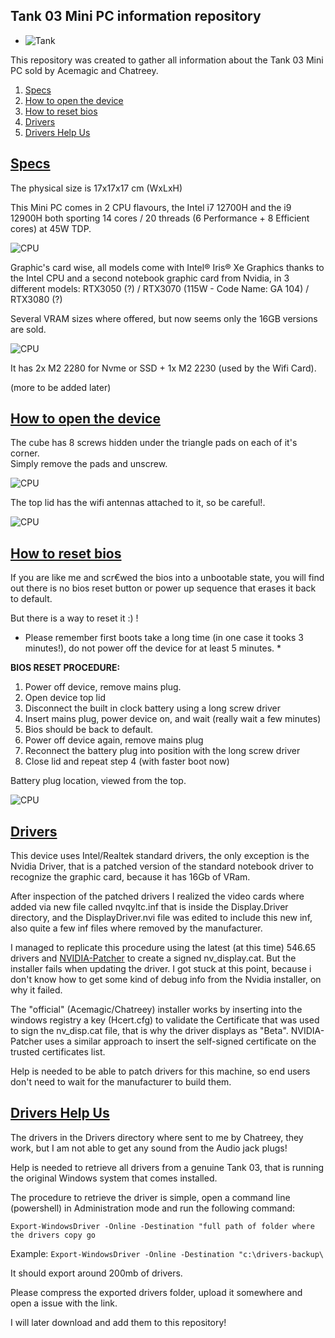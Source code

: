 ## Tank 03 Mini PC information repository

* ![Tank](/Images/tank.png) 

This repository was created to gather all information about the Tank 03 Mini PC sold by Acemagic and Chatreey.

1. [Specs](#specs)
2. [How to open the device](#open)
3. [How to reset bios](#bios)
4. [Drivers](#drivers)
5. [Drivers Help Us](#drivershelp)

## <a href="#specs" id="specs">Specs</a>

The physical size is 17x17x17 cm (WxLxH)

This Mini PC comes in 2 CPU flavours, the Intel i7 12700H and the i9 12900H both sporting 14 cores / 20 threads (6 Performance + 8 Efficient cores) at 45W TDP.

![CPU](/Images/cpu_i12700h.png)

Graphic's card wise, all models come with Intel® Iris® Xe Graphics thanks to the Intel CPU and a second notebook graphic card from Nvidia, in 3 different models: RTX3050 (?) / RTX3070 (115W - Code Name: GA 104) / RTX3080 (?)

Several VRAM sizes where offered, but now seems only the 16GB versions are sold.

![CPU](/Images/gpu_rtx3070.gif)


It has 2x M2 2280 for Nvme or SSD + 1x M2 2230 (used by the Wifi Card).


(more to be added later)


## <a href="#open" id="open">How to open the device</a>

The cube has 8 screws hidden under the triangle pads on each of it's corner.  
Simply remove the pads and unscrew.

![CPU](/Images/screws.jpg)

The top lid has the wifi antennas attached to it, so be careful!.

![CPU](/Images/wifi.jpg)


## <a href="#bios" id="bios">How to reset bios</a>

If you are like me and scr€wed the bios into a unbootable state, you will find out there is no bios reset button or power up sequence that erases it back to default.

But there is a way to reset it :) !  

* Please remember first boots take a long time (in one case it tooks 3 minutes!), do not power off the device for at least 5 minutes. *

__BIOS RESET PROCEDURE:__

1. Power off device, remove mains plug.
2. Open device top lid
3. Disconnect the built in clock battery using a long screw driver
4. Insert mains plug, power device on, and wait (really wait a few minutes)
5. Bios should be back to default.
6. Power off device again, remove mains plug
7. Reconnect the battery plug into position with the long screw driver
8. Close lid and repeat step 4 (with faster boot now)

Battery plug location, viewed from the top.


![CPU](/Images/battery.jpg)


## <a href="#drivers" id="drivers">Drivers</a>

This device uses Intel/Realtek standard drivers, the only exception is the Nvidia Driver, that is a patched version of the standard notebook driver to recognize the graphic card, because it has 16Gb of VRam.

After inspection of the patched drivers I realized the video cards where added via new file called nvqyltc.inf that is inside the Display.Driver directory, and the DisplayDriver.nvi file was edited to include this new inf, also quite a few inf files where removed by the manufacturer.

I managed to replicate this procedure using the latest (at this time) 546.65 drivers and [NVIDIA-Patcher](https://github.com/dartraiden/NVIDIA-patcher) to create a signed nv_display.cat. But the installer fails when updating the driver. I got stuck at this point, because i don't know how to get some kind of debug info from the Nvidia installer, on why it failed.

The "official" (Acemagic/Chatreey) installer works by inserting into the windows registry a key (Hcert.cfg) to validate the Certificate that was used to sign the nv_disp.cat file, that is why the driver displays as "Beta". NVIDIA-Patcher uses a similar approach to insert the self-signed certificate on the trusted certificates list.

Help is needed to be able to patch drivers for this machine, so end users don't need to wait for the manufacturer to build them.


## <a href="#drivershelp" id="drivershelp">Drivers Help Us</a>

The drivers in the Drivers directory where sent to me by Chatreey, they work, but I am not able to get any sound from the Audio jack plugs!

Help is needed to retrieve all drivers from a genuine Tank 03, that is running the original Windows system that comes installed.

The procedure to retrieve the driver is simple, open a command line (powershell) in Administration mode and run the following command:

`Export-WindowsDriver -Online -Destination "full path of folder where the drivers copy go`

Example:
`Export-WindowsDriver -Online -Destination "c:\drivers-backup\`

It should export around 200mb of drivers.

Please compress the exported drivers folder, upload it somewhere and open a issue with the link.

I will later download and add them to this repository!


